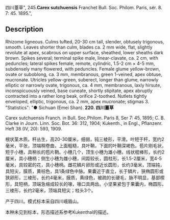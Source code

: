四川薹草",
245.**Carex sutchuensis** Franchet Bull. Soc. Philom. Paris, sér. 8. 7: 45. 1895.",

## Description
Rhizome ligneous. Culms tufted, 20-30 cm tall, slender, obtusely trigonous, smooth. Leaves shorter than culm, blades ca. 2 mm wide, flat, slightly revolute at apex, scabrous on upper surface, sheathed, lower sheaths dark brown. Spikes several; terminal spike male, linear-clavate, ca. 2 cm, with peduncles; lateral spikes female, remote, cylindric, 1.5-2 cm × 4-5 mm, subdensely many flowered, with peduncles. Female glume yellow-brown, ovate or suboblong, ca. 3 mm, membranous, green 1-veined, apex obtuse, mucronate. Utricles yellow-green, suberect, longer than glume, narrowly elliptic or narrowly ovate, trigonous, ca. 4 mm, membranous, laxly hirsute, inconspicuously veined, base cuneate, shortly stipitate, apex abruptly contracted into a rather long beak, orifice 2-toothed. Nutlets tightly enveloped, elliptic, trigonous, ca. 2 mm, apex mucronate; stigmas 3.
  "Statistics": "● Sichuan (Emei Shan).
**220. 四川薹草**

Carex sutchuensis Franch. in Bull. Soc.Philom. Paris 8, Ser 7: 45, 1895; C. B. Clarke in Journ. Linn. Soc. Bot. 36: 312, 1904; Kukenth., in Engl., Pflanzenr. Heft 38 (IV, 20): 593, 1909.

根状茎木质。秆丛生，高20-30厘米，细弱，钝三棱形，平滑。叶短于秆，宽约2毫米，平张，顶端稍卷曲，上面粗糙，具叶鞘，下面的叶鞘深褐色。苞片刚毛状，短于小穗，具稍长的苞片鞘。小穗几个，顶生小穗为雄小穗，线状棍棒形，长约2厘米，具小穗柄；侧生小穗为雌小穗，间距较长，圆柱形，长1.5-2厘米，宽4-5毫米，具较密的花，具小穗柄。雌花鳞片卵形或近长圆形，长约3毫米，顶端钝，具短尖，膜质，黄棕色，具1条绿色中脉。果囊近于直立，长于鳞片，狭椭圆形或狭卵形，三棱形，长约4毫米，膜质，黄绿色，被疏的长硬毛，脉不明显，基部楔形，具短柄，顶端急缩成较长的喙，喙口具两齿。小坚果紧包于果囊内，椭圆形，三棱形，长约2毫米，顶端具短尖；柱头3个。

产于四川。模式标本采自四川峨眉山。

本种未见到标本，形态描述系参考Kukenthal的描述。
